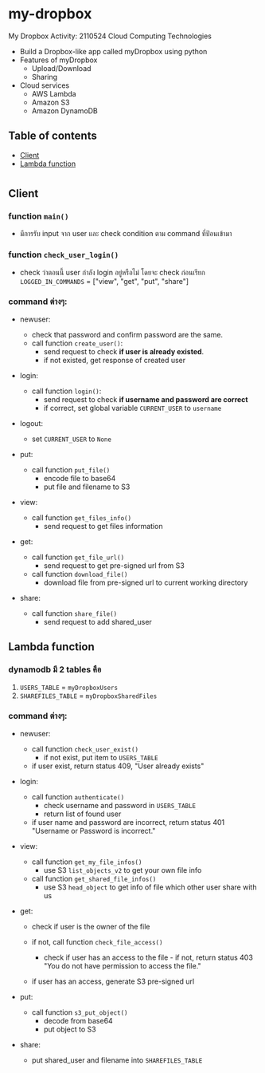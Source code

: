 # my-dropbox

My Dropbox Activity: 2110524 Cloud Computing Technologies

- Build a Dropbox-like app called myDropbox using python
- Features of myDropbox
  - Upload/Download
  - Sharing
- Cloud services
  - AWS Lambda
  - Amazon S3
  - Amazon DynamoDB

## Table of contents

- [Client](#client)
- [Lambda function](#lambda-function)

#

## Client

### function `main()`

- มีการรับ input จาก user และ check condition ตาม command ที่ป้อนเข้ามา

### function `check_user_login()`

- check ว่าตอนนี้ user กำลัง login อยู่หรือไม่ โดยจะ check ก่อนเรียก `LOGGED_IN_COMMANDS` = ["view", "get", "put", "share"]

### command ต่างๆ:

- newuser:

  - check that password and confirm password are the same.
  - call function `create_user()`:
    - send request to check **if user is already existed**.
    - if not existed, get response of created user

- login:

  - call function `login()`:
    - send request to check **if username and password are correct**
    - if correct, set global variable `CURRENT_USER` to `username`

- logout:

  - set `CURRENT_USER` to `None`

- put:

  - call function `put_file()`
    - encode file to base64
    - put file and filename to S3

- view:

  - call function `get_files_info()`
    - send request to get files information

- get:

  - call function `get_file_url()`
    - send request to get pre-signed url from S3
  - call function `download_file()`
    - download file from pre-signed url to current working directory

- share:
  - call function `share_file()`
    - send request to add shared_user

## Lambda function

### dynamodb มี 2 tables คือ

1. `USERS_TABLE` = `myDropboxUsers`
2. `SHAREFILES_TABLE` = `myDropboxSharedFiles`

### command ต่างๆ:

- newuser:

  - call function `check_user_exist()`
    - if not exist, put item to `USERS_TABLE`
  - if user exist, return status 409, "User already exists"

- login:

  - call function `authenticate()`
    - check username and password in `USERS_TABLE`
    - return list of found user
  - if user name and password are incorrect, return status 401 "Username or Password is incorrect."

- view:

  - call function `get_my_file_infos()`
    - use S3 `list_objects_v2` to get your own file info
  - call function `get_shared_file_infos()`
    - use S3 `head_object` to get info of file which other user share with us

- get:

  - check if user is the owner of the file
  - if not, call function `check_file_access()`

    - check if user has an access to the file - if not, return status 403 "You do not have permission to access the file."

  - if user has an access, generate S3 pre-signed url

- put:

  - call function `s3_put_object()`
    - decode from base64
    - put object to S3

- share:
  - put shared_user and filename into `SHAREFILES_TABLE`
